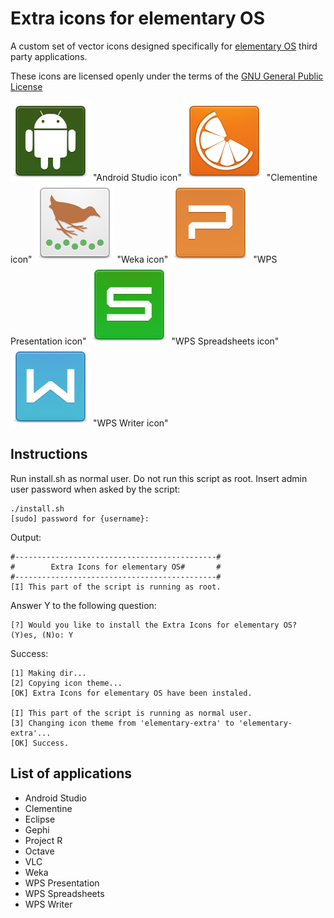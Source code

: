 # Extra icons for elementary OS
A custom set of vector icons designed specifically for [elementary OS](http://elementary.io) third party applications.

These icons are licensed openly under the terms of the [GNU General Public License](LICENSE)

![Android Studio icon](apps/64/android-studio.svg) "Android Studio icon"
![Clementine icon](apps/64/clementine.svg) "Clementine icon"
![Weka icon](apps/64/weka.svg) "Weka icon"
![WPS Presentation icon](apps/64/wps-office-wppmain.svg) "WPS Presentation icon"
![WPS Spreadsheets icon](apps/64/wps-office-etmain.svg) "WPS Spreadsheets icon"
![WPS Writer icon](apps/64/wps-office-wpsmain.svg) "WPS Writer icon"

## Instructions
Run install.sh as normal user. Do not run this script as root. Insert admin user password when asked by the script:

    ./install.sh
    [sudo] password for {username}:
    
Output:

    #---------------------------------------------#
    #        Extra Icons for elementary OS#       #
    #---------------------------------------------#
    [I] This part of the script is running as root.

Answer Y to the following question:

    [?] Would you like to install the Extra Icons for elementary OS? (Y)es, (N)o: Y
    
Success:

    [1] Making dir...
	[2] Copying icon theme...
	[OK] Extra Icons for elementary OS have been instaled.

	[I] This part of the script is running as normal user.
	[3] Changing icon theme from 'elementary-extra' to 'elementary-extra'...
	[OK] Success.

## List of applications
* Android Studio
* Clementine
* Eclipse
* Gephi
* Project R
* Octave
* VLC
* Weka
* WPS Presentation
* WPS Spreadsheets
* WPS Writer